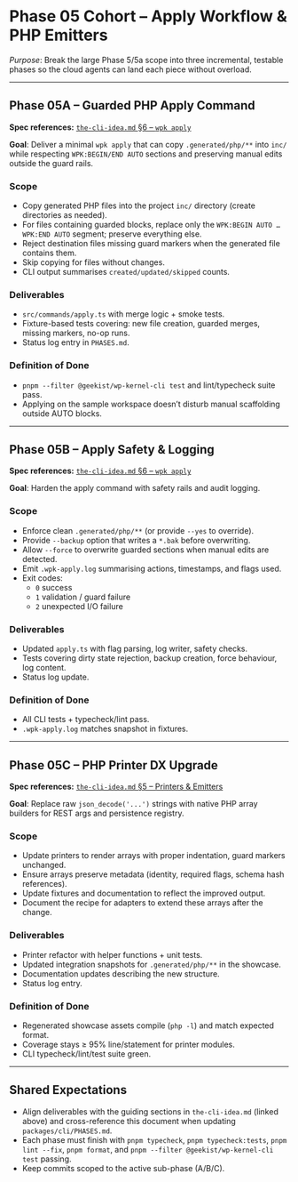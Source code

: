 # Phase 05 Cohort – Apply Workflow & PHP Emitters

_Purpose_: Break the large Phase 5/5a scope into three incremental, testable phases so the cloud agents can land each piece without overload.

---

## Phase 05A – Guarded PHP Apply Command

**Spec references:** [`the-cli-idea.md` §6 – `wpk apply`](../the-cli-idea.md#6-commands)

**Goal**: Deliver a minimal `wpk apply` that can copy `.generated/php/**` into `inc/` while respecting `WPK:BEGIN/END AUTO` sections and preserving manual edits outside the guard rails.

### Scope

- Copy generated PHP files into the project `inc/` directory (create directories as needed).
- For files containing guarded blocks, replace only the `WPK:BEGIN AUTO … WPK:END AUTO` segment; preserve everything else.
- Reject destination files missing guard markers when the generated file contains them.
- Skip copying for files without changes.
- CLI output summarises `created/updated/skipped` counts.

### Deliverables

- `src/commands/apply.ts` with merge logic + smoke tests.
- Fixture-based tests covering: new file creation, guarded merges, missing markers, no-op runs.
- Status log entry in `PHASES.md`.

### Definition of Done

- `pnpm --filter @geekist/wp-kernel-cli test` and lint/typecheck suite pass.
- Applying on the sample workspace doesn’t disturb manual scaffolding outside AUTO blocks.

---

## Phase 05B – Apply Safety & Logging

**Spec references:** [`the-cli-idea.md` §6 – `wpk apply`](../the-cli-idea.md#6-commands)

**Goal**: Harden the apply command with safety rails and audit logging.

### Scope

- Enforce clean `.generated/php/**` (or provide `--yes` to override).
- Provide `--backup` option that writes a `*.bak` before overwriting.
- Allow `--force` to overwrite guarded sections when manual edits are detected.
- Emit `.wpk-apply.log` summarising actions, timestamps, and flags used.
- Exit codes:
    - `0` success
    - `1` validation / guard failure
    - `2` unexpected I/O failure

### Deliverables

- Updated `apply.ts` with flag parsing, log writer, safety checks.
- Tests covering dirty state rejection, backup creation, force behaviour, log content.
- Status log update.

### Definition of Done

- All CLI tests + typecheck/lint pass.
- `.wpk-apply.log` matches snapshot in fixtures.

---

## Phase 05C – PHP Printer DX Upgrade

**Spec references:** [`the-cli-idea.md` §5 – Printers & Emitters](../the-cli-idea.md#5-printers--emitters)

**Goal**: Replace raw `json_decode('...')` strings with native PHP array builders for REST args and persistence registry.

### Scope

- Update printers to render arrays with proper indentation, guard markers unchanged.
- Ensure arrays preserve metadata (identity, required flags, schema hash references).
- Update fixtures and documentation to reflect the improved output.
- Document the recipe for adapters to extend these arrays after the change.

### Deliverables

- Printer refactor with helper functions + unit tests.
- Updated integration snapshots for `.generated/php/**` in the showcase.
- Documentation updates describing the new structure.
- Status log entry.

### Definition of Done

- Regenerated showcase assets compile (`php -l`) and match expected format.
- Coverage stays ≥ 95% line/statement for printer modules.
- CLI typecheck/lint/test suite green.

---

## Shared Expectations

- Align deliverables with the guiding sections in `the-cli-idea.md` (linked above) and cross-reference this document when updating `packages/cli/PHASES.md`.
- Each phase must finish with `pnpm typecheck`, `pnpm typecheck:tests`, `pnpm lint --fix`, `pnpm format`, and `pnpm --filter @geekist/wp-kernel-cli test` passing.
- Keep commits scoped to the active sub-phase (A/B/C).
